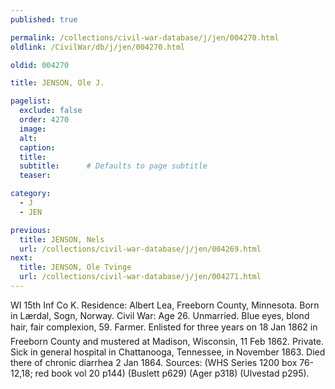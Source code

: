 ```yaml
---
published: true

permalink: /collections/civil-war-database/j/jen/004270.html
oldlink: /CivilWar/db/j/jen/004270.html

oldid: 004270

title: JENSON, Ole J.

pagelist:
  exclude: false
  order: 4270
  image: 
  alt:
  caption:
  title:
  subtitle:      # Defaults to page subtitle
  teaser:

category: 
  - J 
  - JEN

previous:
  title: JENSON, Nels
  url: /collections/civil-war-database/j/jen/004269.html  
next:
  title: JENSON, Ole Tvinge
  url: /collections/civil-war-database/j/jen/004271.html   
---
```

WI 15th Inf Co K. Residence: Albert Lea, Freeborn County, Minnesota. Born in L&aelig;rdal, Sogn, Norway. Civil War: Age 26. Unmarried. Blue eyes, blond hair, fair complexion, 5&#146;9&#148;. Farmer. Enlisted for three years on 18 Jan 1862 in Freeborn County and mustered at Madison, Wisconsin, 11 Feb 1862. Private. Sick in general hospital in Chattanooga, Tennessee, in November 1863. Died there of chronic diarrhea 2 Jan 1864. Sources: (WHS Series 1200 box 76-12,18; red book vol 20 p144) (Buslett p629) (Ager p318) (Ulvestad p295).